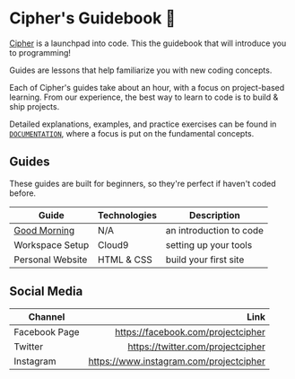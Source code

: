 # Cipher's Guidebook 🌊

[Cipher](http://projectcipher.io) is a launchpad into code. This the guidebook that will introduce you to programming!

Guides are lessons that help familiarize you with new coding concepts.

Each of Cipher's guides take about an hour, with a focus on project-based learning. From our experience, the best way to learn to code is to build & ship projects.

Detailed explanations, examples, and practice exercises can be found in [`DOCUMENTATION`](guides/DOCUMENTATION.md), where a focus is put on the fundamental concepts.

## Guides
These guides are built for beginners, so they're perfect if haven't coded before.

| Guide | Technologies | Description |
| -- | -- | -- |
| [Good Morning](guides/good_morning/README.md) | N/A | an introduction to code |
| Workspace Setup | Cloud9 | setting up your tools |
| Personal Website | HTML & CSS | build your first site |

## Social Media

| Channel        | Link          |
| ------------- | -------------:|
| Facebook Page     | https://facebook.com/projectcipher |
| Twitter       | https://twitter.com/projectcipher |
| Instagram     | https://www.instagram.com/projectcipher |

